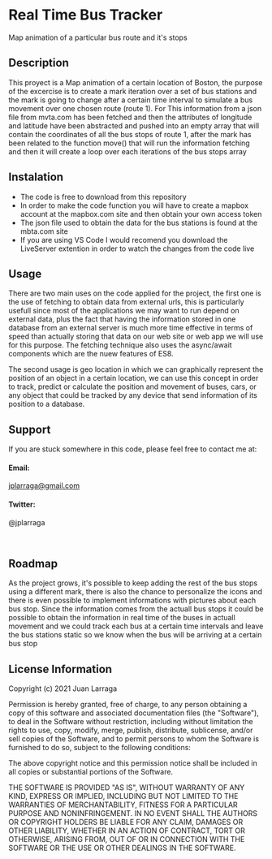 # Real Time Bus Tracker
Map animation of a particular bus route and it's stops

<h2> Description </h2>
  
<p> This proyect is a Map animation of a certain location of Boston, the purpose of the excercise is to create a mark iteration over a set of bus stations and the mark is going to change after a certain time interval to simulate a bus movement over one chosen route (route 1). For This information from a json file from mvta.com has been fetched and then the attributes of longitude and latitude have been abstracted and pushed into an empty array that will contain the coordinates of all the bus stops of route 1, after the mark has been related to the function move() that will run the information fetching and then it will create a loop over each iterations of the bus stops array</p>

<h2> Instalation </h2>

<ul>
  <li> The code is free to download from this repository</li>
  <li>In order to make the code function you will have to create a mapbox account at the mapbox.com site and then obtain your own access token</li>
  <li>The json file used to obtain the data for the bus stations is found at the mbta.com site</li>
  <li>If you are using VS Code I would recomend you download the LiveServer extention in order to watch the changes from the code live</li>
</ul>

<h2> Usage </h2>

<p> There are two main uses on the code applied for the project, the first one is the use of fetching to obtain data from external urls, this is particularly usefull since most of the applications we may want to run depend on external data, plus the fact that having the information stored in one database from an external server is much more time effective in terms of speed than actually storing that data on our web site or web app we will use for this purpose. The fetching technique also uses the async/await components which are the nuew features of ES8.

The second usage is geo location in which we can graphically represent the position of an object in a certain location, we can use this concept in order to track, predict or calculate the position and movement of buses, cars, or any object that could be tracked by any device that send information of its position to a database.
</p>

<h2> Support </h2>
<p>
If you are stuck somewhere in this code, please feel free to contact me at:

<h4>Email:</h4>

<a href="mailto:jplarraga@gmail.com">jplarraga@gmail.com</a>

<h4>Twitter:</h4>

<p>@jplarraga</p>
<br>

<h2>Roadmap</h2>
<p> As the project grows, it's possible to keep adding the rest of the bus stops using a different mark, there is also the chance to personalize the icons and there is even possible to implement informations with pictures about each bus stop. Since the information comes from the actuall bus stops it could be possible to obtain the information in real time of the buses in actuall movement and we could track each bus at a certain time intervals and leave the bus stations static so we know when the bus will be arriving at a certain bus stop<p>
  
<h2>License Information</h2>
<p>Copyright (c) 2021 Juan Larraga

Permission is hereby granted, free of charge, to any person obtaining a copy of this software and associated documentation files (the "Software"), to deal in the Software without restriction, including without limitation the rights to use, copy, modify, merge, publish, distribute, sublicense, and/or sell copies of the Software, and to permit persons to whom the Software is furnished to do so, subject to the following conditions:

The above copyright notice and this permission notice shall be included in all copies or substantial portions of the Software.

THE SOFTWARE IS PROVIDED "AS IS", WITHOUT WARRANTY OF ANY KIND, EXPRESS OR IMPLIED, INCLUDING BUT NOT LIMITED TO THE WARRANTIES OF MERCHANTABILITY, FITNESS FOR A PARTICULAR PURPOSE AND NONINFRINGEMENT. IN NO EVENT SHALL THE AUTHORS OR COPYRIGHT HOLDERS BE LIABLE FOR ANY CLAIM, DAMAGES OR OTHER LIABILITY, WHETHER IN AN ACTION OF CONTRACT, TORT OR OTHERWISE, ARISING FROM, OUT OF OR IN CONNECTION WITH THE SOFTWARE OR THE USE OR OTHER DEALINGS IN THE SOFTWARE. </p>

<br>
  
</p>
